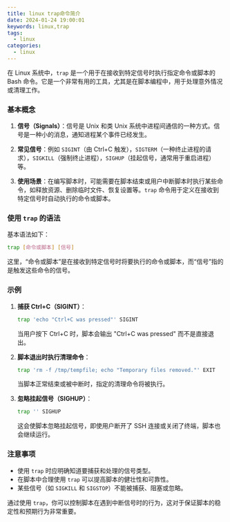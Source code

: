 ```yaml
---
title: linux trap命令简介
date: 2024-01-24 19:00:01
keywords: linux,trap
tags:
  - linux
categories:
  - linux
---
```


在 Linux 系统中，`trap` 是一个用于在接收到特定信号时执行指定命令或脚本的 Bash 命令。它是一个非常有用的工具，尤其是在脚本编程中，用于处理意外情况或清理工作。

### 基本概念

1. **信号（Signals）**：信号是 Unix 和类 Unix 系统中进程间通信的一种方式。信号是一种小的消息，通知进程某个事件已经发生。

2. **常见信号**：例如 `SIGINT`（由 Ctrl+C 触发），`SIGTERM`（一种终止进程的请求），`SIGKILL`（强制终止进程），`SIGHUP`（挂起信号，通常用于重启进程）等。

3. **使用场景**：在编写脚本时，可能需要在脚本结束或用户中断脚本时执行某些命令，如释放资源、删除临时文件、恢复设置等。`trap` 命令用于定义在接收到特定信号时自动执行的命令或脚本。

<!-- more -->

### 使用 `trap` 的语法

基本语法如下：

```bash
trap [命令或脚本] [信号]
```

这里，“命令或脚本”是在接收到特定信号时将要执行的命令或脚本，而“信号”指的是触发这些命令的信号。

### 示例

1. **捕获 Ctrl+C（SIGINT）**：

   ```bash
   trap 'echo "Ctrl+C was pressed"' SIGINT
   ```

   当用户按下 Ctrl+C 时，脚本会输出 "Ctrl+C was pressed" 而不是直接退出。

2. **脚本退出时执行清理命令**：

   ```bash
   trap 'rm -f /tmp/tempfile; echo "Temporary files removed."' EXIT
   ```

   当脚本正常结束或被中断时，指定的清理命令将被执行。

3. **忽略挂起信号（SIGHUP）**：

   ```bash
   trap '' SIGHUP
   ```

   这会使脚本忽略挂起信号，即使用户断开了 SSH 连接或关闭了终端，脚本也会继续运行。

### 注意事项

- 使用 `trap` 时应明确知道要捕获和处理的信号类型。
- 在脚本中合理使用 `trap` 可以提高脚本的健壮性和可靠性。
- 某些信号（如 `SIGKILL` 和 `SIGSTOP`）不能被捕获、阻塞或忽略。

通过使用 `trap`，你可以控制脚本在遇到中断信号时的行为，这对于保证脚本的稳定性和预期行为非常重要。